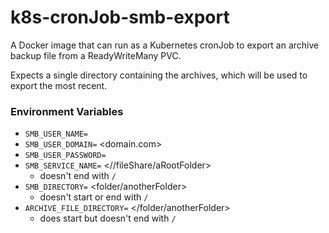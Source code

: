 # k8s-cronJob-smb-export
A Docker image that can run as a Kubernetes cronJob to export an archive backup file from a ReadyWriteMany PVC.

Expects a single directory containing the archives, which will be used to export the most recent.

### Environment Variables
- `SMB_USER_NAME=` <exampleUsername>
- `SMB_USER_DOMAIN=` <domain.com>
- `SMB_USER_PASSWORD=` <examplePassword>
- `SMB_SERVICE_NAME=` <//fileShare/aRootFolder>
  - doesn't end with `/`
- `SMB_DIRECTORY=` <folder/anotherFolder>
  - doesn't start or end with `/`
- `ARCHIVE_FILE_DIRECTORY=` </folder/anotherFolder>
  - does start but doesn't end with `/`
